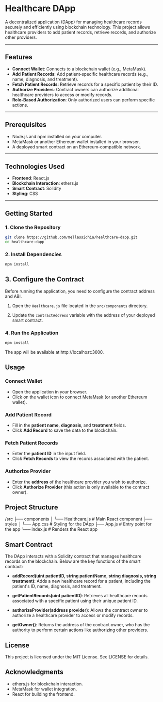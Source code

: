 # Healthcare DApp

A decentralized application (DApp) for managing healthcare records securely and efficiently using blockchain technology. This project allows healthcare providers to add patient records, retrieve records, and authorize other providers.

---

## Features

- **Connect Wallet**: Connects to a blockchain wallet (e.g., MetaMask).
- **Add Patient Records**: Add patient-specific healthcare records (e.g., name, diagnosis, and treatment).
- **Fetch Patient Records**: Retrieve records for a specific patient by their ID.
- **Authorize Providers**: Contract owners can authorize additional healthcare providers to access or modify records.
- **Role-Based Authorization**: Only authorized users can perform specific actions.

---

## Prerequisites

- Node.js and npm installed on your computer.
- MetaMask or another Ethereum wallet installed in your browser.
- A deployed smart contract on an Ethereum-compatible network.

---

## Technologies Used

- **Frontend**: React.js
- **Blockchain Interaction**: ethers.js
- **Smart Contract**: Solidity
- **Styling**: CSS

---

## Getting Started

### 1. Clone the Repository
```bash
git clone https://github.com/mellassidhia/healthcare-dapp.git
cd healthcare-dapp
```
### 2. Install Dependencies
```bash
npm install
```
## 3. Configure the Contract

Before running the application, you need to configure the contract address and ABI.

1. Open the `Healthcare.js` file located in the `src/components` directory.
   
2. Update the `contractAddress` variable with the address of your deployed smart contract.

### 4. Run the Application

```bash
npm install
```
The app will be available at http://localhost:3000.

## Usage

### Connect Wallet

- Open the application in your browser.
- Click on the wallet icon to connect MetaMask (or another Ethereum wallet).

### Add Patient Record

- Fill in the **patient name**, **diagnosis**, and **treatment** fields.
- Click **Add Record** to save the data to the blockchain.

### Fetch Patient Records

- Enter the **patient ID** in the input field.
- Click **Fetch Records** to view the records associated with the patient.

### Authorize Provider

- Enter the **address** of the healthcare provider you wish to authorize.
- Click **Authorize Provider** (this action is only available to the contract owner).

## Project Structure

/src
├── components
│   └── Healthcare.js     # Main React component
├── styles
│   └── App.css           # Styling for the DApp
├── App.js                # Entry point for the app
└── index.js              # Renders the React app

## Smart Contract

The DApp interacts with a Solidity contract that manages healthcare records on the blockchain. Below are the key functions of the smart contract:

- **addRecord(uint patientID, string patientName, string diagnosis, string treatment)**: Adds a new healthcare record for a patient, including the patient's ID, name, diagnosis, and treatment.
  
- **getPatientRecords(uint patientID)**: Retrieves all healthcare records associated with a specific patient using their unique patient ID.

- **authorizeProvider(address provider)**: Allows the contract owner to authorize a healthcare provider to access or modify records.

- **getOwner()**: Returns the address of the contract owner, who has the authority to perform certain actions like authorizing other providers.
## License

This project is licensed under the MIT License. See LICENSE for details.

## Acknowledgments

- ethers.js for blockchain interaction.
- MetaMask for wallet integration.
- React for building the frontend.